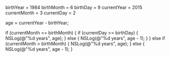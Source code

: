 birthYear = 1984
birthMonth = 6
birthDay = 9
currentYear = 2015
currentMonth = 3
currentDay = 2

age = currentYear - birthYear;

if (currentMonth == birthMonth)
{
	if (currentDay >= birthDay)
	{
		NSLog(@"%d years", age);
	}
	else
	{
		NSLog(@"%d years", age - 1);
	}
}
else if (currentMonth > birthMonth)
{
	NSLog(@"%d years", age);
}
else
{
	NSLog(@"%d years", age - 1);
}